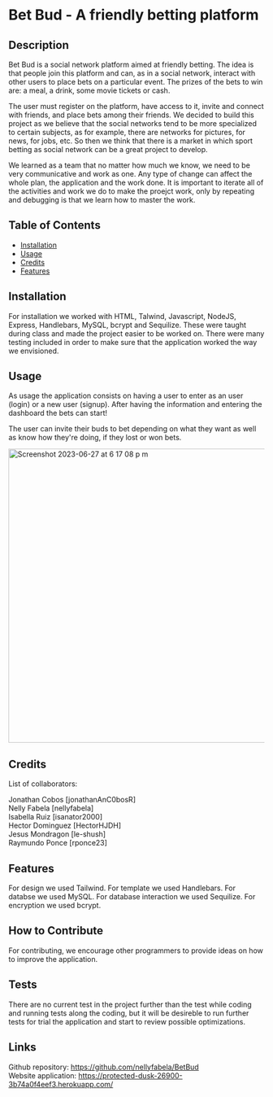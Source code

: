 # Bet Bud - A friendly betting platform 

## Description

Bet Bud is a social network platform aimed at friendly betting. The idea is that people join this platform and can, as in a social network, interact with other users to place bets on a particular event. The prizes of the bets to win are: a meal, a drink, some movie tickets or cash.

The user must register on the platform, have access to it, invite and connect with friends, and place bets among their friends.
We decided to build this project as we believe that the social networks tend to be more specialized to certain subjects, as for example, there are networks for pictures, for news, for jobs, etc. So then we think that there is a market in which sport betting as social network can be a great project to develop.

We learned as a team that no matter how much we know, we need to be very communicative and work as one. Any type of change can affect the whole plan, the application and the work done. It is important to iterate all of the activities and work we do to make the proejct work, only by repeating and debugging is that we learn how to master the work.

## Table of Contents 

- [Installation](#installation)
- [Usage](#usage)
- [Credits](#credits)
- [Features](#features)

## Installation

For installation we worked with HTML, Talwind, Javascript, NodeJS, Express, Handlebars, MySQL, bcrypt and Sequilize. These were taught during class and made the project easier to be worked on. There were many testing included in order to make sure that the application worked the way we envisioned.

## Usage

As usage the application consists on having a user to enter as an user (login) or a new user (signup). After having the information and entering the dashboard the bets can start!

The user can invite their buds to bet depending on what they want as well as know how they're doing, if they lost or won bets. 

<img width="578" alt="Screenshot 2023-06-27 at 6 17 08 p m" src="https://github.com/nellyfabela/BetBud/assets/126216168/62d10dbf-f93c-4e04-b3cd-251644d50f8d">


## Credits

List of collaborators:  
  
Jonathan Cobos [jonathanAnC0bosR]  
Nelly Fabela [nellyfabela]  
Isabella Ruiz [isanator2000]  
Hector Dominguez [HectorHJDH]  
Jesus Mondragon [le-shush]  
Raymundo Ponce [rponce23]  

## Features

For design we used Tailwind.
For template we used Handlebars.
For databse we used MySQL.
For database interaction we used Sequilize.
For encryption we used bcrypt.


## How to Contribute

For contributing, we encourage other programmers to provide ideas on how to improve the application.

## Tests

There are no current test in the project further than the test while coding and running tests along the coding, but it will be desireble to run further tests for trial the application and start to review possible optimizations.

## Links
Github repository: https://github.com/nellyfabela/BetBud  
Website application: https://protected-dusk-26900-3b74a0f4eef3.herokuapp.com/
